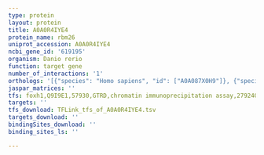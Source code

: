 ```yaml
---
type: protein
layout: protein
title: A0A0R4IYE4
protein_name: rbm26
uniprot_accession: A0A0R4IYE4
ncbi_gene_id: '619195'
organism: Danio rerio
function: target gene
number_of_interactions: '1'
orthologs: '[{"species": "Homo sapiens", "id": ["A0A087X0H9"]}, {"species": "Mus musculus", "id": ["E9PYZ7"]}, {"species": "Rattus norvegicus", "id": ["<a href=\"/protein/d3zrg7\">D3ZRG7</a>"]}, {"species": "Drosophila melanogaster", "id": ["<a href=\"/protein/q9viv2\">Q9VIV2</a>"]}]'
jaspar_matrices: ''
tfs: foxh1,Q9I9E1,57930,GTRD,chromatin immunoprecipitation assay,27924024%5Buid%5D,No
targets: ''
tfs_download: TFLink_tfs_of_A0A0R4IYE4.tsv
targets_download: ''
bindingSites_download: ''
binding_sites_ls: ''

---
```

